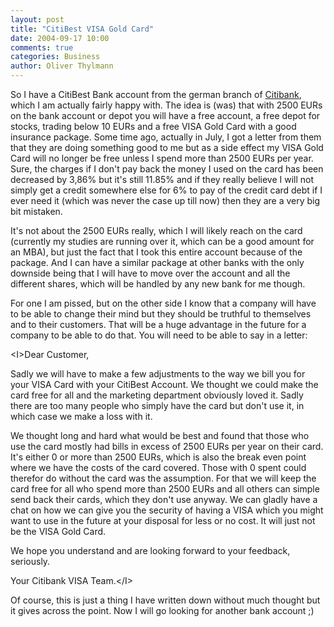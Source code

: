 ```yaml
---
layout: post
title: "CitiBest VISA Gold Card"
date: 2004-09-17 10:00
comments: true
categories: Business
author: Oliver Thylmann
---
```



So I have a CitiBest Bank account from the german branch of [Citibank](http://www.citibank.de/), which I am actually fairly happy with. The idea is (was) that with 2500 EURs on the bank account or depot you will have a free account, a free depot for stocks, trading below 10 EURs and a free VISA Gold Card with a good insurance package. Some time ago, actually in July, I got a letter from them that they are doing something good to me but as a side effect my VISA Gold Card will no longer be free unless I spend more than 2500 EURs per year. Sure, the charges if I don't pay back the money I used on the card has been decreased by 3,86% but it's still 11.85% and if they really believe I will not simply get a credit somewhere else for 6% to pay of the credit card debt if I ever need it (which was never the case up till now) then they are a very big bit mistaken. 

It's not about the 2500 EURs really, which I will likely reach on the card (currently my studies are running over it, which can be a good amount for an MBA), but just the fact that I took this entire account because of the package. And I can have a similar package at other banks with the only downside being that I will have to move over the account and all the different shares, which will be handled by any new bank for me though.

For one I am pissed, but on the other side I know that a company will have to be able to change their mind but they should be truthful to themselves and to their customers. That will be a huge advantage in the future for a company to be able to do that. You will need to be able to say in a letter:

&lt;I&gt;Dear Customer,

Sadly we will have to make a few adjustments to the way we bill you for your VISA Card with your CitiBest Account. We thought we could make the card free for all and the marketing department obviously loved it. Sadly there are too many people who simply have the card but don't use it, in which case we make a loss with it.

We thought long and hard what would be best and found that those who use the card mostly had bills in excess of 2500 EURs per year on their card. It's either 0 or more than 2500 EURs, which is also the break even point where we have the costs of the card covered. Those with 0 spent could therefor do without the card was the assumption. For that we will keep the card free for all who spend more than 2500 EURs and all others can simple send back their cards, which they don't use anyway. We can gladly have a chat on how we can give you the security of having a VISA which you might want to use in the future at your disposal for less or no cost. It will just not be the VISA Gold Card.

We hope you understand and are looking forward to your feedback, seriously. 

Your Citibank VISA Team.&lt;/I&gt;

Of course, this is just a thing I have written down without much thought but it gives across the point. Now I will go looking for another bank account ;)


